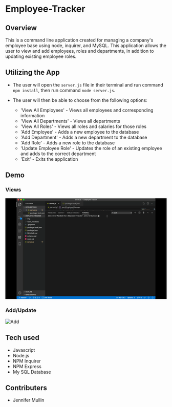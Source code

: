 # Employee-Tracker

## Overview
This is a command line application created for managing a company's employee base using node, inquirer, and MySQL. This application allows the user to view and add employees, roles and departments, in addition to updating existing employee roles.

## Utilizing the App
- The user will open the `server.js` file in their terminal and run command `npm install`, then run command `node server.js`.
- The user will then be able to choose from the following options:

    - 'View All Employees' - Views all employees and corresponding information
    - 'View All Departments' - Views all departments
    - 'View All Roles' - Views all roles and salaries for those roles
    - 'Add Employee' - Adds a new employee to the database
    - 'Add Department' - Adds a new department to the database
    - 'Add Role' - Adds a new role to the database
    - 'Update Employee Role' - Updates the role of an existing employee and adds to the correct department
    - 'Exit' - Exits the application

## Demo

### Views

![Views](/img/employeeview.gif)

### Add/Update

![Add](/img/employeeadd.gif)

## Tech used
- Javascript
- Node.js
- NPM Inquirer
- NPM Express
- My SQL Database


## Contributers
- Jennifer Mullin